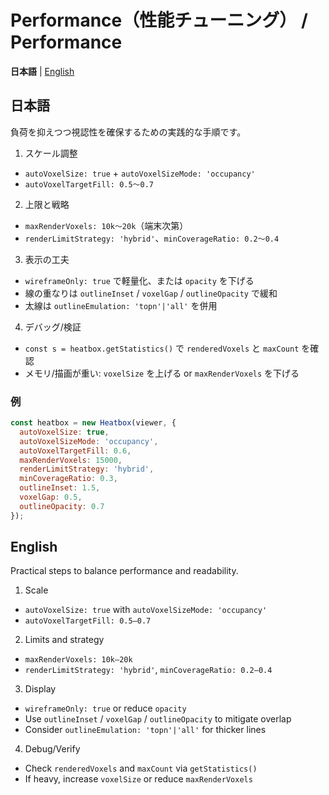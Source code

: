 # Performance（性能チューニング） / Performance

**日本語** | [English](#english)

## 日本語
負荷を抑えつつ視認性を確保するための実践的な手順です。

1) スケール調整
- `autoVoxelSize: true` + `autoVoxelSizeMode: 'occupancy'`
- `autoVoxelTargetFill: 0.5〜0.7`

2) 上限と戦略
- `maxRenderVoxels: 10k〜20k`（端末次第）
- `renderLimitStrategy: 'hybrid'`、`minCoverageRatio: 0.2〜0.4`

3) 表示の工夫
- `wireframeOnly: true` で軽量化、または `opacity` を下げる
- 線の重なりは `outlineInset` / `voxelGap` / `outlineOpacity` で緩和
- 太線は `outlineEmulation: 'topn'|'all'` を併用

4) デバッグ/検証
- `const s = heatbox.getStatistics()` で `renderedVoxels` と `maxCount` を確認
- メモリ/描画が重い: `voxelSize` を上げる or `maxRenderVoxels` を下げる

### 例
```js
const heatbox = new Heatbox(viewer, {
  autoVoxelSize: true,
  autoVoxelSizeMode: 'occupancy',
  autoVoxelTargetFill: 0.6,
  maxRenderVoxels: 15000,
  renderLimitStrategy: 'hybrid',
  minCoverageRatio: 0.3,
  outlineInset: 1.5,
  voxelGap: 0.5,
  outlineOpacity: 0.7
});
```

## English
Practical steps to balance performance and readability.

1) Scale
- `autoVoxelSize: true` with `autoVoxelSizeMode: 'occupancy'`
- `autoVoxelTargetFill: 0.5–0.7`

2) Limits and strategy
- `maxRenderVoxels: 10k–20k`
- `renderLimitStrategy: 'hybrid'`, `minCoverageRatio: 0.2–0.4`

3) Display
- `wireframeOnly: true` or reduce `opacity`
- Use `outlineInset` / `voxelGap` / `outlineOpacity` to mitigate overlap
- Consider `outlineEmulation: 'topn'|'all'` for thicker lines

4) Debug/Verify
- Check `renderedVoxels` and `maxCount` via `getStatistics()`
- If heavy, increase `voxelSize` or reduce `maxRenderVoxels`

